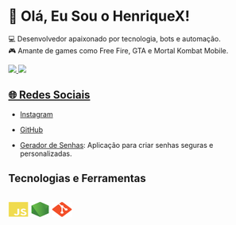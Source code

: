 # 👋 Olá, Eu Sou o HenriqueX!
💻 Desenvolvedor apaixonado por tecnologia, bots e automação.  
🎮 Amante de games como Free Fire, GTA e Mortal Kombat Mobile.  

<div>
<a href="https://github.com/HenryqueX">
<img loading="lazy" height="180em" src="https://github-readme-stats.vercel.app/api/top-langs/?username=HenryqueX&layout=compact&langs_count=7&theme=dracula"/>
<img loading="lazy" height="180em" src="https://github-readme-stats.vercel.app/api?username=HenryqueX&show_icons=true&theme=dracula&include_all_commits=true&count_private=true"/>
</div>

## 🌐 Redes Sociais
- [Instagram](https://www.instagram.com/tenxhenriquex)
- [GitHub](https://github.com/HenryqueX)

- [Gerador de Senhas](https://github.com/HenryqueX/gerador-senhas): Aplicação para criar senhas seguras e personalizadas.

## Tecnologias e Ferramentas
<div style="display: inline_block"><br>
  <img align="center" alt="Henrique-Js" height="30" width="40" src="https://raw.githubusercontent.com/devicons/devicon/master/icons/javascript/javascript-plain.svg">
  <img align="center" alt="Henrique-Node" height="30" width="40" src="https://raw.githubusercontent.com/devicons/devicon/master/icons/nodejs/nodejs-original.svg">
  <img align="center" alt="Henrique-Git" height="30" width="40" src="https://raw.githubusercontent.com/devicons/devicon/master/icons/git/git-original.svg">
</div>